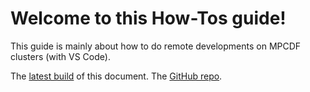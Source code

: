# Welcome to this How-Tos guide!

This guide is mainly about how to do remote developments on MPCDF clusters (with VS Code).


The [latest build](https://how-tos-remotedevmpcdf.readthedocs.io/en/latest/) of this document.
The [GitHub repo](https://github.com/sabia-group/How-Tos_RemoteDevMPCDF).

